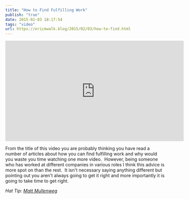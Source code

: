 ```yaml
---
title: "How to Find Fulfilling Work"
publish: "true"
date: 2015-02-03 18:17:54
tags: "video"
url: https://ericmwalk.blog/2015/02/03/how-to-find.html
---
```


<iframe width="560" height="315" src="https://www.youtube.com/embed/veriqDHLXsw" title="YouTube video player" frameborder="0" allow="accelerometer; autoplay; clipboard-write; encrypted-media; gyroscope; picture-in-picture" allowfullscreen></iframe>

From the title of this video you are probably thinking you have read a number of articles about how you can find fulfilling work and why would you waste you time watching one more video.  However, being someone who has worked at different companies in various roles I think this advice is more spot on than the rest.  It isn't necessary saying anything different but pointing out you aren't always going to get it right and more importantly it is going to take time to get right.

*Hat Tip: <a href="http://ma.tt/2015/01/find-fulfilling-work/">Matt Mullenweg</a>*